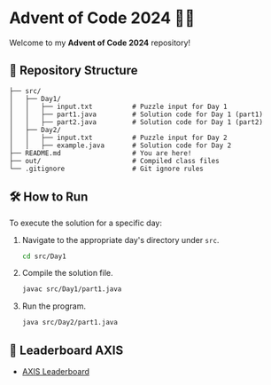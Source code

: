 # Advent of Code 2024 🎄🌟

Welcome to my **Advent of Code 2024** repository! 

## 📂 Repository Structure  
```plaintext  
├── src/  
│   ├── Day1/  
│   │   ├── input.txt          # Puzzle input for Day 1  
│   │   ├── part1.java         # Solution code for Day 1 (part1)
│   │   ├── part2.java         # Solution code for Day 1 (part2)
│   ├── Day2/  
│   │   ├── input.txt          # Puzzle input for Day 2  
│   │   ├── example.java       # Solution code for Day 2  
├── README.md                  # You are here!
├── out/                       # Compiled class files  
└── .gitignore                 # Git ignore rules  
```  

## 🛠️ How to Run  
To execute the solution for a specific day:  
1. Navigate to the appropriate day's directory under `src`.  
   ```bash  
   cd src/Day1  
   ```  
2. Compile the solution file.  
   ```bash  
   javac src/Day1/part1.java  
   ```  
3. Run the program.  
   ```bash  
   java src/Day2/part1.java  
   ```  

## 🥇 Leaderboard AXIS 
- [AXIS Leaderboard](https://adventofcode.com/2024/leaderboard/private/view/1499897)

